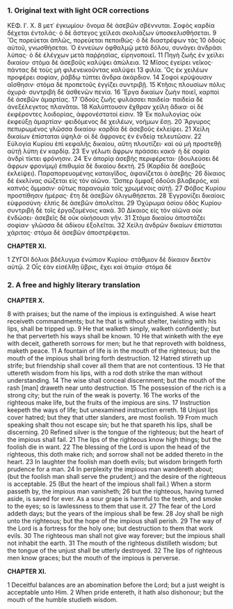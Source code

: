 ### 1. Original text with light OCR corrections

ΚΕΦ. Ιʹ. Χ.
8 μετ᾿ ἐγκωμίου· ὄνομα δὲ ἀσεβῶν σβέννυται. Σοφὸς καρδία δέχεται ἐντολάς· ὁ δὲ ἄστεγος χείλεσι σκολιάζων ὑποσκελισθήσεται.
9 Ὃς πορεύεται ἁπλῶς, πορεύεται πεποιθώς· ὁ δὲ διαστρέφων τὰς
10 ὁδοὺς αὐτοῦ, γνωσθήσεται. Ὁ ἐννεύων ὀφθαλμῷ μετὰ δόλου, συνάγει ἀνδράσι λύπας· ὁ δὲ ἐλέγχων μετὰ παῤῥησίας, εἰρηνοποιεῖ.
11 Πηγὴ ζωῆς ἐν χείλει δικαίου· στόμα δὲ ἀσεβοῦς καλύψει ἀπώλεια.
12 Μῖσος ἐγείρει νεῖκος· πάντας δὲ τοὺς μὴ φιλενεικοῦντας καλύψει
13 φιλία. Ὃς ἐκ χειλέων προφέρει σοφίαν, ῥάβδῳ τύπτει ἄνδρα ἀκάρδιον.
14 Σοφοὶ κρύψουσιν αἴσθησιν· στόμα δὲ προπετοῦς ἐγγίζει συντριβῇ.
15 Κτῆσις πλουσίων πόλις ὀχυρά· συντριβὴ δὲ ἀσθενῶν πενία.
16 Ἔργα δικαίων ζωὴν ποιεῖ, καρποὶ δὲ ἀσεβῶν ἁμαρτίας.
17 Ὁδοὺς ζωῆς φυλάσσει παιδεία· παιδεία δὲ ἀνεξέλεγκτος πλανᾶται.
18 Καλύπτουσιν ἔχθραν χείλη ἄδικα· οἱ δὲ ἐκφέροντες λοιδορίας, ἀφρονέστατοί εἰσιν.
19 Ἐκ πολυλογίας οὐκ ἐκφεύξῃ ἁμαρτίαν· φειδόμενος δὲ χειλέων, νοήμων ἔσῃ.
20 Ἄργυρος πεπυρωμένος γλῶσσα δικαίου· καρδία δὲ ἀσεβοῦς ἐκλείψει.
21 Χείλη δικαίων ἐπίσταται ὑψηλά· οἱ δὲ ἄφρονες ἐν ἐνδείᾳ τελευτῶσιν.
22 Εὐλογία Κυρίου ἐπὶ κεφαλῆς δικαίου, αὕτη πλουτίζει· καὶ οὐ μὴ προστεθῇ αὐτῇ λύπη ἐν καρδίᾳ.
23 Ἐν γέλωτι ἄφρων πράσσει κακά· ἡ δὲ σοφία ἀνδρὶ τίκτει φρόνησιν.
24 Ἐν ἀπορίᾳ ἀσεβὴς περιφέρεται· (δουλεύσει δὲ ἄφρων φρονίμῳ) ἐπιθυμία δὲ δικαίου δεκτή.
25 (Καρδία δὲ ἀσεβοῦς ἐκλείψει). Παραπορευομένης καταιγῖδος, ἀφανίζεται ὁ ἀσεβής·
26 δίκαιος δὲ ἐκκλίνας σώζεται εἰς τὸν αἰῶνα. Ὥσπερ ὄμφαξ ὀδοῦσι βλαβερός, καὶ καπνὸς ὄμμασιν· οὕτως παρανομία τοῖς χρωμένοις αὐτῇ.
27 Φόβος Κυρίου προστίθησιν ἡμέρας· ἔτη δὲ ἀσεβῶν ὀλιγωθήσεται.
28 Ἐγγρονίζει δικαίοις εὐφροσύνη· ἐλπὶς δὲ ἀσεβῶν ἀπολεῖται.
29 Ὀχύρωμα ὁσίου ὁδὸς Κυρίου· συντριβὴ δὲ τοῖς ἐργαζομένοις κακά.
30 Δίκαιος εἰς τὸν αἰῶνα οὐκ ἐνδώσει· ἀσεβεῖς δὲ οὐκ οἰκήσουσι γῆν.
31 Στόμα δικαίου ἀποστάζει σοφίαν· γλῶσσα δὲ ἀδίκου ἐξολεῖται.
32 Χείλη ἀνδρῶν δικαίων ἐπίσταται χάριτας· στόμα δὲ ἀσεβῶν ἀποστρέφεται.

**CHAPTER XI.**

1 ZYΓΟΙ δόλιοι βδέλυγμα ἐνώπιον Κυρίου· στάθμιον δὲ δίκαιον δεκτὸν αὐτῷ.
2 Οἷς ἐὰν εἰσέλθῃ ὕβρις, ἔχει καὶ ἀτιμία· στόμα δὲ

### 2. A free and highly literary translation

**CHAPTER X.**

8 with praises; but the name of the impious is extinguished. A wise heart receiveth commandments; but he that is without shelter, twisting with his lips, shall be tripped up.
9 He that walketh simply, walketh confidently; but he that perverteth his ways shall be known.
10 He that winketh with the eye with deceit, gathereth sorrows for men; but he that reproveth with boldness, maketh peace.
11 A fountain of life is in the mouth of the righteous; but the mouth of the impious shall bring forth destruction.
12 Hatred stirreth up strife; but friendship shall cover all them that are not contentious.
13 He that uttereth wisdom from his lips, with a rod doth strike the man without understanding.
14 The wise shall conceal discernment; but the mouth of the rash [man] draweth near unto destruction.
15 The possession of the rich is a strong city; but the ruin of the weak is poverty.
16 The works of the righteous make life, but the fruits of the impious are sins.
17 Instruction keepeth the ways of life; but unexamined instruction erreth.
18 Unjust lips cover hatred; but they that utter slanders, are most foolish.
19 From much speaking shalt thou not escape sin; but he that spareth his lips, shall be discerning.
20 Refined silver is the tongue of the righteous; but the heart of the impious shall fail.
21 The lips of the righteous know high things; but the foolish die in want.
22 The blessing of the Lord is upon the head of the righteous, this doth make rich; and sorrow shall not be added thereto in the heart.
23 In laughter the foolish man doeth evils; but wisdom bringeth forth prudence for a man.
24 In perplexity the impious man wandereth about; (but the foolish man shall serve the prudent;) and the desire of the righteous is acceptable.
25 (But the heart of the impious shall fail.) When a storm passeth by, the impious man vanisheth;
26 but the righteous, having turned aside, is saved for ever. As a sour grape is harmful to the teeth, and smoke to the eyes; so is lawlessness to them that use it.
27 The fear of the Lord addeth days; but the years of the impious shall be few.
28 Joy shall be nigh unto the righteous; but the hope of the impious shall perish.
29 The way of the Lord is a fortress for the holy one; but destruction to them that work evils.
30 The righteous man shall not give way forever; but the impious shall not inhabit the earth.
31 The mouth of the righteous distilleth wisdom; but the tongue of the unjust shall be utterly destroyed.
32 The lips of righteous men know graces; but the mouth of the impious is perverse.

**CHAPTER XI.**

1 Deceitful balances are an abomination before the Lord; but a just weight is acceptable unto Him.
2 When pride entereth, it hath also dishonour; but the mouth of the humble studieth wisdom.